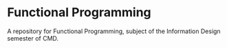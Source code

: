 # Functional Programming
A repository for Functional Programming, subject of the Information Design semester of CMD.
